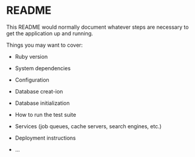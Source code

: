 # README

This README would normally document whatever steps are necessary to get the
application up and running.

Things you may want to cover:

* Ruby version

* System dependencies

* Configuration

* Database creat-ion

* Database initialization

* How to run the test suite

* Services (job queues, cache servers, search engines, etc.)

* Deployment instructions

* ...

